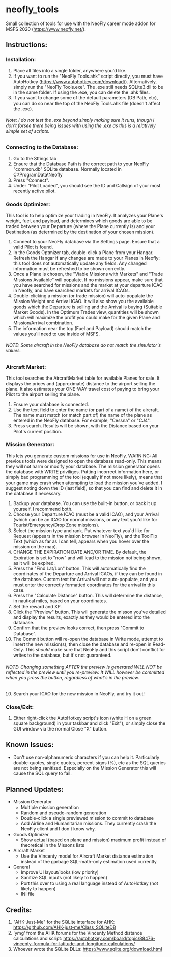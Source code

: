 # neofly_tools
Small collection of tools for use with the NeoFly career mode addon for MSFS 2020 (https://www.neofly.net/).
    
## Instructions:

### Installation:
1. Place all files into a single folder, anywhere you'd like. 
2. If you want to run the "NeoFly Tools.ahk" script directly, you must have AutoHotkey (https://www.autohotkey.com/download/). Alternatively, simply run the "NeoFly Tools.exe". The .exe still needs SQLite3.dll to be in the same folder. If using the .exe, you can delete the .ahk files.
3. If you want to change some of the default parameters (DB Path, etc), you can do so near the top of the NeoFly Tools.ahk file (doesn't affect the .exe).
###### Note: I do not test the .exe beyond simply making sure it runs, though I don't forsee there being issues with using the .exe as this is a relatively simple set of scripts.

### Connecting to the Database:
1. Go to the Sttings tab
2. Ensure that the Database Path is the correct path to your NeoFly "common.db" SQLite database. Normally located in C:\ProgramData\Neofly
3. Press "Connect".
4. Under "Pilot Loaded", you should see the ID and Callsign of your most recently active pilot.

### Goods Optimizer:
This tool is to help optimize your trading in NeoFly. It analyzes your Plane's weight, fuel, and payload, and determines which goods are able to be traded between your Departure (where the Plane currently is) and your Destination (as determined by the destination of your chosen mission).
1. Connect to your NeoFly database via the Settings page. Ensure that a valid Pilot is found.
2. In the Goods Optmizer tab, double-click a Plane from your Hangar. Refresh the Hangar if any changes are made to your Planes in Neofly: this tool does not automatically update any fields. Any changed information must be refreshed to be shown correctly.
3. Once a Plane is chosen, the "Viable Missions with Markets" and "Trade Missions Available" will populate. If no missions appear, make sure that you have searched for missions and the market at your departure ICAO in Neofly, and have searched markets for arrival ICAOs.
4. Double-clicking a mission (or trade mission) will auto-populate the Mission Weight and Arrival ICAO. It will also show you the available goods which the Departure is selling and the Arrival is buying (Suitable Market Goods). In the Optimum Trades view, quantities will be shown which will maximize the profit you could make for the given Plane and Mission/Arrival combination.
5. The information near the top (Fuel and Payload) should match the values you'll need to use inside of MSFS.
###### NOTE: Some aircraft in the NeoFly database do not match the simulator's values. 

### Aircraft Market:
This tool searches the AircraftMarket table for available Planes for sale. It displays the prices and (approximate) distance to the airport selling the plane. It also estimates your ONE-WAY travel cost of paying to bring your Pilot to the airport selling the plane.
1. Ensure your database is connected.
2. Use the text field to enter the name (or part of a name) of the aircraft. The name must match (or match part of) the name of the plane as entered in the NeoFly database. For example, "Cessna" or "CJ4".
3. Press search. Results will be shown, with the Distance based on your Pilot's current position.

### Mission Generator:
This lets you generate custom missions for use in NeoFly. WARNING: All previous tools were designed to open the database read-only. This means they will not harm or modify your database. The mission generator opens the database with WRITE priviliges. Putting incorrect information here, or simply bad programming of the tool (equally if not more likely), means that your game may crash when attempting to load the mission you've added. I suggest noting down the ID (last field), so that you can find and delete it in the database if necessary.
1. Backup your database. You can use the built-in button, or back it up yourself. I recommend both.
2. Choose your Departure ICAO (must be a valid ICAO), and your Arrival (which can be an ICAO for normal missions, or any text you'd like for Tourist/Emergency/Drop Zone missions).
3. Select the mission type and rank. Put whatever text you'd like for Request (appears in the mission browser in NeoFly), and the ToolTip Text (which as far as I can tell, appears when you hover over the mission on the map).
4. CHANGE THE EXPIRATION DATE AND/OR TIME. By default, the Expiration is set to "now" and will lead to the mission not being shown, as it will be expired.
5. Press the "Find Lat/Lon" button. This will automatically find the coordinates of the Departure and Arrival ICAOs, if they can be found in the database. Custom text for Arrival will not auto-populate, and you must enter the correctly formatted coordinates for the arrival in this case.
6. Press the "Calculate Distance" button. This will determine the distance, in nautical miles, based on your coordinates.
7. Set the reward and XP.
8. Click the "Preview" button. This will generate the misson you've detailed and display the results, exactly as they would be entered into the database.
9. Confirm that the preview looks correct, then press "Commit to Database". 
10. The Commit button will re-open the database in Write mode, attempt to insert the new mission(s), then close the database and re-open in Read-Only. This *should* make sure that NeoFly and this script don't conflict for writes to the database, but it's not guaranteed.
###### NOTE: Changing something AFTER the preview is generated WILL NOT be reflected in the preview until you re-preview. It WILL however be committed when you press the button, regardless of what's in the preview.
10. Search your ICAO for the new mission in NeoFly, and try it out!

### Close/Exit:
1. Either right-click the AutoHotkey script's icon (white H on a green square background) in your taskbar and click "Exit"), or simply close the GUI window via the normal Close "X" button.

## Known Issues:
- Don't use non-alphanumeric characters if you can help it. Particularly double-quotes, single quotes, percent-signs (%), etc as the SQL queries are not being sanitized. Especially on the Mission Generator this will cause the SQL query to fail.

## Planned Updates:
- Mission Generator
  - Multiple mission generation
  - Random and pseudo-random generation
  - Double-click a single previewed mission to commit to database
  - Add Airline and Humanitarian missions. They currently crash the NeoFly client and I don't know why.
- Goods Optimizer
  - Show actual (based on plane and mission) maximum profit instead of theoretical in the Missons lists
- Aircraft Market
  - Use the Vincenty model for Aircraft Market distance estimation instead of the garbage SQL-math-only estimation used currently
- General
  - Improve UI layout/looks (low priority)
  - Sanitize SQL inputs (not likely to happen)
  - Port this over to using a real language instead of AutoHotkey (not likely to happen)
  - INI file

## Credits:
1. "AHK-Just-Me" for the SQLite interface for AHK: https://github.com/AHK-just-me/Class_SQLiteDB
2. 'ymg' from the AHK forums for the Vincenty Method distance calculations and script: https://autohotkey.com/board/topic/88476-vincenty-formula-for-latitude-and-longitude-calculations/
3. Whoever wrote the SQLite DLLs: https://www.sqlite.org/download.html

